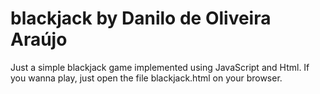 # blackjack by Danilo de Oliveira Araújo

Just a simple blackjack game implemented using JavaScript and Html.
If you wanna play, just open the file blackjack.html on your browser.
